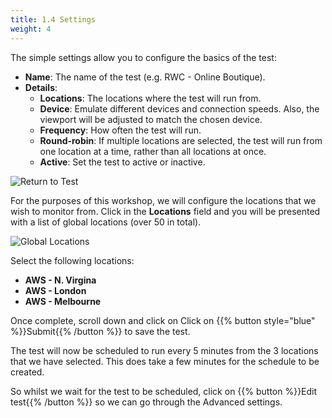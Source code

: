 ```yaml
---
title: 1.4 Settings
weight: 4
---
```


The simple settings allow you to configure the basics of the test:

- **Name**: The name of the test (e.g. RWC - Online Boutique).
- **Details**:
  - **Locations**: The locations where the test will run from.
  - **Device**: Emulate different devices and connection speeds. Also, the viewport will be adjusted to match the chosen device.
  - **Frequency**: How often the test will run.
  - **Round-robin**: If multiple locations are selected, the test will run from one location at a time, rather than all locations at once.
  - **Active**: Set the test to active or inactive.

![Return to Test](../../img/return-to-test.png)

For the purposes of this workshop, we will configure the locations that we wish to monitor from. Click in the **Locations** field and you will be presented with a list of global locations (over 50 in total).

![Global Locations](../../img/global-locations.png)

Select the following locations:

- **AWS - N. Virgina**
- **AWS - London**
- **AWS - Melbourne**

Once complete, scroll down and click on Click on {{% button style="blue" %}}Submit{{% /button %}} to save the test.

The test will now be scheduled to run every 5 minutes from the 3 locations that we have selected. This does take a few minutes for the schedule to be created.

So whilst we wait for the test to be scheduled, click on {{% button %}}Edit test{{% /button %}} so we can go through the Advanced settings.
